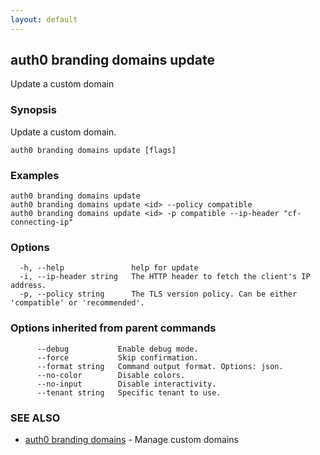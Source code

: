 ```yaml
---
layout: default
---
```

## auth0 branding domains update

Update a custom domain

### Synopsis

Update a custom domain.

```
auth0 branding domains update [flags]
```

### Examples

```
auth0 branding domains update
auth0 branding domains update <id> --policy compatible
auth0 branding domains update <id> -p compatible --ip-header "cf-connecting-ip"
```

### Options

```
  -h, --help               help for update
  -i, --ip-header string   The HTTP header to fetch the client's IP address.
  -p, --policy string      The TLS version policy. Can be either 'compatible' or 'recommended'.
```

### Options inherited from parent commands

```
      --debug           Enable debug mode.
      --force           Skip confirmation.
      --format string   Command output format. Options: json.
      --no-color        Disable colors.
      --no-input        Disable interactivity.
      --tenant string   Specific tenant to use.
```

### SEE ALSO

* [auth0 branding domains](auth0_branding_domains.md)	 - Manage custom domains

